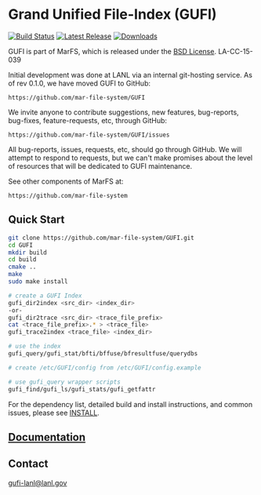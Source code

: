 # Grand Unified File-Index (GUFI)

[![Build Status](https://travis-ci.com/mar-file-system/GUFI.svg?branch=master)](https://travis-ci.com/mar-file-system/GUFI)
[![Latest Release](https://img.shields.io/github/release/mar-file-system/GUFI.svg?style=popout)](https://github.com/mar-file-system/GUFI/releases/latest)
[![Downloads](https://img.shields.io/github/downloads/mar-file-system/GUFI/latest/total.svg?style=popout)](https://github.com/mar-file-system/GUFI/releases/latest)

GUFI is part of MarFS, which is released under the [BSD License](LICENSE.txt).
LA-CC-15-039

Initial development was done at LANL via an internal git-hosting service.
As of rev 0.1.0, we have moved GUFI to GitHub:

    https://github.com/mar-file-system/GUFI

We invite anyone to contribute suggestions, new features, bug-reports,
bug-fixes, feature-requests, etc, through GitHub:

    https://github.com/mar-file-system/GUFI/issues

All bug-reports, issues, requests, etc, should go through GitHub.
We will attempt to respond to requests, but we can't make promises about
the level of resources that will be dedicated to GUFI maintenance.

See other components of MarFS at:

    https://github.com/mar-file-system

## Quick Start
```bash
git clone https://github.com/mar-file-system/GUFI.git
cd GUFI
mkdir build
cd build
cmake ..
make
sudo make install

# create a GUFI Index
gufi_dir2index <src_dir> <index_dir>
-or-
gufi_dir2trace <src_dir> <trace_file_prefix>
cat <trace_file_prefix>.* > <trace_file>
gufi_trace2index <trace_file> <index_dir>

# use the index
gufi_query/gufi_stat/bfti/bffuse/bfresultfuse/querydbs

# create /etc/GUFI/config from /etc/GUFI/config.example

# use gufi_query wrapper scripts
gufi_find/gufi_ls/gufi_stats/gufi_getfattr
```

For the dependency list, detailed build and install instructions, and common issues, please see [INSTALL](INSTALL).

## [Documentation](docs/README.md)

## Contact
gufi-lanl@lanl.gov
